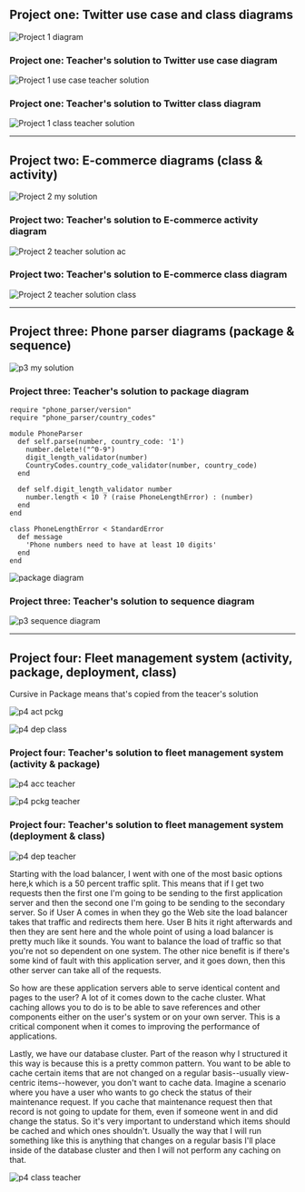 ## Project one: Twitter use case and class diagrams

![Project 1 diagram](https://i.postimg.cc/8kfhGs3K/P1-Twitter-drawio.png)

### Project one: Teacher's solution to Twitter use case diagram

![Project 1 use case teacher solution](https://s3-us-west-2.amazonaws.com/devcamp-pictures/Problem+Solving+images/Project+1%3A+Twitter/Post+Tweet+use+case+diagram.PNG)

### Project one: Teacher's solution to Twitter class diagram

![Project 1 class teacher solution](https://s3-us-west-2.amazonaws.com/devcamp-pictures/Problem+Solving+images/Project+1%3A+Twitter/Twitter+Class+Diagram.PNG)

______________________________________________________________________

## Project two: E-commerce diagrams (class & activity)

![Project 2 my solution](https://i.postimg.cc/WzZrwfgL/ecommerce-project-2-drawio.png)

### Project two: Teacher's solution to E-commerce activity diagram 

![Project 2 teacher solution ac](https://s3-us-west-2.amazonaws.com/devcamp-pictures/Problem+Solving+images/Project+2%3A+Coffee+Ordering+Application/eCommerce+Activity+Diagram.png)

### Project two: Teacher's solution to E-commerce class diagram

![Project 2 teacher solution class](https://s3-us-west-2.amazonaws.com/devcamp-pictures/Problem+Solving+images/Project+2%3A+Coffee+Ordering+Application/eCommerce+Class+Diagram.PNG)


_________________________________________________________________________

## Project three: Phone parser diagrams (package & sequence)

![p3 my solution](https://i.postimg.cc/kMwHx18w/p3-phone-parser.jpg)

### Project three: Teacher's solution to package diagram

```
require "phone_parser/version"
require "phone_parser/country_codes"

module PhoneParser
  def self.parse(number, country_code: '1')
    number.delete!("^0-9")
    digit_length_validator(number)
    CountryCodes.country_code_validator(number, country_code)
  end

  def self.digit_length_validator number
    number.length < 10 ? (raise PhoneLengthError) : (number)
  end
end

class PhoneLengthError < StandardError
  def message
    'Phone numbers need to have at least 10 digits'
  end
end

```

![package diagram](https://s3-us-west-2.amazonaws.com/devcamp-pictures/UML+images/Screen+Shot+2017-10-12+at+4.09.39+PM.png)

### Project three: Teacher's solution to sequence diagram

![p3 sequence diagram](https://s3-us-west-2.amazonaws.com/devcamp-pictures/Problem+Solving+images/Project+3%3A+Phone+Parsing+Code+Library/Phone+Parser+sequence+diagram.PNG)

_______________________________________________________

## Project four: Fleet management system (activity, package, deployment, class)

Cursive in Package means that's copied from the teacer's solution

![p4 act pckg](https://i.postimg.cc/vB8gZ3tK/p4-fleet-management-acc-pckg.jpg)

![p4 dep class](https://i.postimg.cc/YkqFZRhf/p4-fleet-part-2.jpg)

### Project four: Teacher's solution to fleet management system (activity & package)

![p4 acc teacher](https://s3-us-west-2.amazonaws.com/devcamp-pictures/Problem+Solving+images/Project+4%3A+Enterprise+Fleet+Management+System/Maintenance+activity+diagram.PNG)

![p4 pckg teacher](https://s3-us-west-2.amazonaws.com/devcamp-pictures/Problem+Solving+images/Project+4%3A+Enterprise+Fleet+Management+System/Fleet+Management+System+package+diagram.PNG)

### Project four: Teacher's solution to fleet management system (deployment & class)

![p4 dep teacher](https://s3-us-west-2.amazonaws.com/devcamp-pictures/Problem+Solving+images/Project+4%3A+Enterprise+Fleet+Management+System/Fleet+Management+System+deployment+diagram.PNG)

Starting with the load balancer, I went with one of the most basic options here,k which is a 50 percent traffic split. This means that if I get two requests then the first one I'm going to be sending to the first application server and then the second one I'm going to be sending to the secondary server. So if User A comes in when they go the Web site the load balancer takes that traffic and redirects them here. User B hits it right afterwards and then they are sent here and the whole point of using a load balancer is pretty much like it sounds. You want to balance the load of traffic so that you're not so dependent on one system. The other nice benefit is if there's some kind of fault with this application server, and it goes down, then this other server can take all of the requests.

So how are these application servers able to serve identical content and pages to the user? A lot of it comes down to the cache cluster. What caching allows you to do is to be able to save references and other components either on the user's system or on your own server. This is a critical component when it comes to improving the performance of applications.

Lastly, we have our database cluster. Part of the reason why I structured it this way is because this is a pretty common pattern. You want to be able to cache certain items that are not changed on a regular basis--usually view-centric items--however, you don't want to cache data. Imagine a scenario where you have a user who wants to go check the status of their maintenance request. If you cache that maintenance request then that record is not going to update for them, even if someone went in and did change the status. So it's very important to understand which items should be cached and which ones shouldn't. Usually the way that I will run something like this is anything that changes on a regular basis I'll place inside of the database cluster and then I will not perform any caching on that.

![p4 class teacher](https://s3-us-west-2.amazonaws.com/devcamp-pictures/Problem+Solving+images/Project+4%3A+Enterprise+Fleet+Management+System/Fleet+Management+System+class+diagram.PNG)